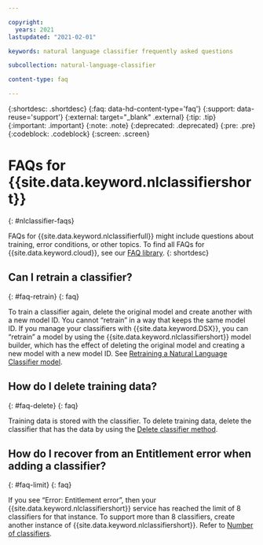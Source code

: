 ```yaml
---

copyright:
  years: 2021
lastupdated: "2021-02-01"

keywords: natural language classifier frequently asked questions

subcollection: natural-language-classifier

content-type: faq

---
```



{:shortdesc: .shortdesc}
{:faq: data-hd-content-type='faq'}
{:support: data-reuse='support'}
{:external: target="_blank" .external}
{:tip: .tip}
{:important: .important}
{:note: .note}
{:deprecated: .deprecated}
{:pre: .pre}
{:codeblock: .codeblock}
{:screen: .screen}


# FAQs for {{site.data.keyword.nlclassifiershort}}
{: #nlclassifier-faqs}

FAQs for {{site.data.keyword.nlclassifierfull}} might include questions about training, error conditions, or other topics. To find all FAQs for {{site.data.keyword.cloud}}, see our [FAQ library](/docs/faqs).
{: shortdesc}

## Can I retrain a classifier?
{: #faq-retrain}
{: faq}

To train a classifier again, delete the original model and create another with a new model ID. You cannot “retrain” in a way that keeps the same model ID.  If you manage your classifiers with {{site.data.keyword.DSX}}, you can “retrain” a model by using the {{site.data.keyword.nlclassifiershort}} model builder, which has the effect of deleting the original model and creating a new model with a new model ID. See [Retraining a Natural Language Classifier model](https://dataplatform.cloud.ibm.com/docs/content/wsj/analyze-data/nlc-retrain.html).

## How do I delete training data?
{: #faq-delete}
{: faq}

Training data is stored with the classifier.  To delete training data, delete the classifier that has the data by using the [Delete classifier method](/apidocs/natural-language-classifier#deleteclassifier).


## How do I recover from an Entitlement error when adding a classifier?
{: #faq-limit}
{: faq}

If you see “Error: Entitlement error”, then your {{site.data.keyword.nlclassifiershort}} service has reached the limit of 8 classifiers for that instance. To support more than 8 classifiers, create another instance of {{site.data.keyword.nlclassifiershort}}. Refer to [Number of classifiers](https://cloud.ibm.com/docs/natural-language-classifier?topic=natural-language-classifier-best-practices-overview#classifier-limits).
